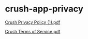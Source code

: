 # crush-app-privacy

[Crush Privacy Policy (1).pdf](https://github.com/js8developer/crush-app-privacy/files/12318905/Crush.Privacy.Policy.1.pdf)

[Crush Terms of Service.pdf](https://github.com/js8developer/crush-app-privacy/files/12324226/Crush.Terms.of.Service.pdf)
